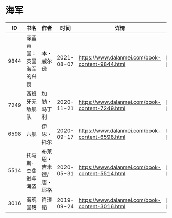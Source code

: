 # 海军

| ID | 书名 | 作者 | 时间 | 详情 | 下载页面 | EPUB下载链接 | MOBI下载链接 | AZW3下载链接 |
| --- | --- | --- | --- | --- | --- | --- | --- | --- |
| 9844 | 深蓝帝国：英国海军的兴衰 | 本・威尔逊 | 2021-08-07 | https://www.dalanmei.com/book-content-9844.html | https://www.dalanmei.com/download-book-9844.html | http://ct.dalanmei.com/f/31084289-571731450-4e7822 | http://ct.dalanmei.com/f/31084289-572065126-b2421b | http://ct.dalanmei.com/f/31084289-572085051-84c4ce |
| 7249 | 西班牙无敌舰队 | 加勒・马丁利 | 2020-11-21 | https://www.dalanmei.com/book-content-7249.html | https://www.dalanmei.com/download-book-7249.html | http://ct.dalanmei.com/f/31084289-571532152-edbec1 | http://ct.dalanmei.com/f/31084289-571801811-94b511 | http://ct.dalanmei.com/f/31084289-572195068-132b04 |
| 6598 | 六舰 | 伊恩・托尔 | 2020-09-17 | https://www.dalanmei.com/book-content-6598.html | https://www.dalanmei.com/download-book-6598.html | http://ct.dalanmei.com/f/31084289-571550506-9051b0 | http://ct.dalanmei.com/f/31084289-571848785-442c5d | http://ct.dalanmei.com/f/31084289-572201657-f457f0 |
| 5514 | 托马斯·杰斐逊与海盗 | 布莱恩・吉米德/唐・耶格 | 2020-05-31 | https://www.dalanmei.com/book-content-5514.html | https://www.dalanmei.com/download-book-5514.html | http://ct.dalanmei.com/f/31084289-571603722-0dfde2 | http://ct.dalanmei.com/f/31084289-571737603-138303 | http://ct.dalanmei.com/f/31084289-571916674-873ddd |
| 3016 | 海魂国殇 | 肖璞韬 | 2019-09-24 | https://www.dalanmei.com/book-content-3016.html | https://www.dalanmei.com/download-book-3016.html | http://ct.dalanmei.com/f/31084289-571560019-3c676c | http://ct.dalanmei.com/f/31084289-571984591-fb0511 | http://ct.dalanmei.com/f/31084289-572078410-160a01 |
